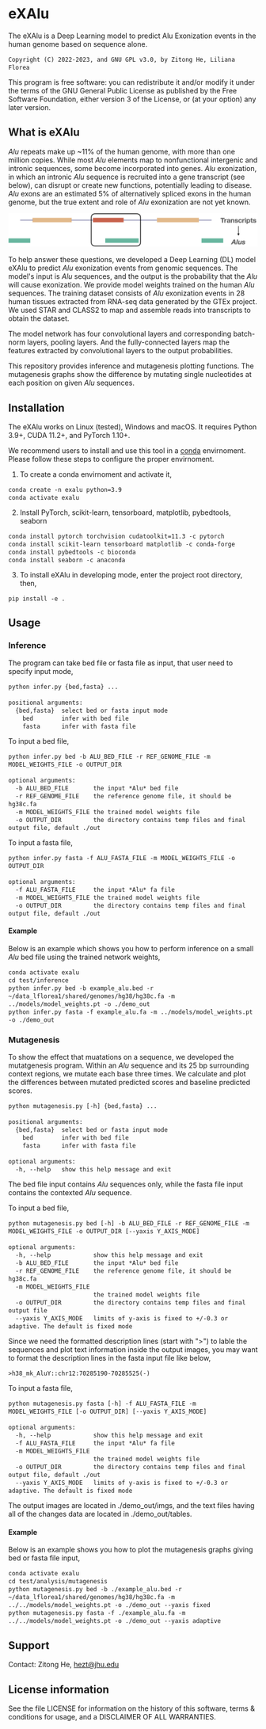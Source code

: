 # eXAlu
The eXAlu is a Deep Learning model to predict Alu Exonization events in the human genome based on sequence alone.

```
Copyright (C) 2022-2023, and GNU GPL v3.0, by Zitong He, Liliana Florea
```

This program is free software: you can redistribute it and/or modify it under the terms of the GNU General Public License as published by the Free Software Foundation, either version 3 of the License, or (at your option) any later version.

## What is eXAlu
*Alu* repeats make up ~11% of the human genome, with more than one million copies. While most *Alu* elements map to nonfunctional intergenic and intronic sequences, some become incorporated into genes. *Alu* exonization, in which an intronic *Alu* sequence is recruited into a gene transcript (see below), can disrupt or create new functions, potentially leading to disease. *Alu* exons are an estimated 5% of alternatively spliced exons in the human genome, but the true extent and role of *Alu* exonization are not yet known.

![transcript_alu](images/transcript_alu.png)

To help answer these questions, we developed a Deep Learning (DL) model eXAlu to predict *Alu* exonization events from genomic sequences. The model's input is *Alu* sequences, and the output is the probability that the *Alu* will cause exonization. We provide model weights trained on the human *Alu* sequences. The training dataset consists of *Alu* exonization events in 28 human tissues extracted from RNA-seq data generated by the GTEx project. We used STAR and CLASS2 to map and assemble reads into transcripts to obtain the dataset.

The model network has four convolutional layers and corresponding batch-norm layers, pooling layers. And the fully-connected layers map the features extracted by convolutional layers to the output probabilities.

<!-- ![model_network](images/model_network.png) -->

This repository provides inference and mutagenesis plotting functions. The mutagenesis graphs show the difference by mutating single nucleotides at each position on given *Alu* sequences.

## Installation
The eXAlu works on Linux (tested), Windows and macOS. It requires Python 3.9+, CUDA 11.2+, and PyTorch 1.10+.

We recommend users to install and use this tool in a [conda](https://www.anaconda.com/) envirnoment. Please follow these steps to configure the proper envirnoment.

1. To create a conda envirnoment and activate it,
```
conda create -n exalu python=3.9
conda activate exalu
```
2. Install PyTorch, scikit-learn, tensorboard, matplotlib, pybedtools, seaborn
```
conda install pytorch torchvision cudatoolkit=11.3 -c pytorch
conda install scikit-learn tensorboard matplotlib -c conda-forge
conda install pybedtools -c bioconda
conda install seaborn -c anaconda
```
3. To install eXAlu in developing mode, enter the project root directory, then, 
```
pip install -e .
```

## Usage

### Inference
The program can take bed file or fasta file as input, that user need to specify input mode,
```
python infer.py {bed,fasta} ...

positional arguments:
  {bed,fasta}  select bed or fasta input mode
    bed        infer with bed file
    fasta      infer with fasta file
```

To input a bed file,
```
python infer.py bed -b ALU_BED_FILE -r REF_GENOME_FILE -m MODEL_WEIGHTS_FILE -o OUTPUT_DIR

optional arguments:
  -b ALU_BED_FILE       the input *Alu* bed file
  -r REF_GENOME_FILE    the reference genome file, it should be hg38c.fa
  -m MODEL_WEIGHTS_FILE the trained model weights file
  -o OUTPUT_DIR         the directory contains temp files and final output file, default ./out
```

To input a fasta file,
```
python infer.py fasta -f ALU_FASTA_FILE -m MODEL_WEIGHTS_FILE -o OUTPUT_DIR

optional arguments:
  -f ALU_FASTA_FILE     the input *Alu* fa file
  -m MODEL_WEIGHTS_FILE the trained model weights file
  -o OUTPUT_DIR         the directory contains temp files and final output file, default ./out
```

#### Example
Below is an example which shows you how to perform inference on a small *Alu* bed file using the trained network weights,

```
conda activate exalu
cd test/inference
python infer.py bed -b example_alu.bed -r ~/data_lflorea1/shared/genomes/hg38/hg38c.fa -m ../models/model_weights.pt -o ./demo_out
python infer.py fasta -f example_alu.fa -m ../models/model_weights.pt -o ./demo_out
```

### Mutagenesis
To show the effect that muatations on a sequence, we developed the mutatgenesis program. Within an *Alu* sequence and its 25 bp surrounding context regions, we mutate each base three times. We calculate and plot the differences between mutated predicted scores and baseline predicted scores.

```
python mutagenesis.py [-h] {bed,fasta} ...

positional arguments:
  {bed,fasta}  select bed or fasta input mode
    bed        infer with bed file
    fasta      infer with fasta file

optional arguments:
  -h, --help   show this help message and exit
```
The bed file input contains *Alu* sequences only, while the fasta file input contains the contexted *Alu* sequence.

To input a bed file,
```
python mutagenesis.py bed [-h] -b ALU_BED_FILE -r REF_GENOME_FILE -m MODEL_WEIGHTS_FILE -o OUTPUT_DIR [--yaxis Y_AXIS_MODE]

optional arguments:
  -h, --help            show this help message and exit
  -b ALU_BED_FILE       the input *Alu* bed file
  -r REF_GENOME_FILE    the reference genome file, it should be hg38c.fa
  -m MODEL_WEIGHTS_FILE
                        the trained model weights file
  -o OUTPUT_DIR         the directory contains temp files and final output file
  --yaxis Y_AXIS_MODE   limits of y-axis is fixed to +/-0.3 or adaptive. The default is fixed mode
```
Since we need the formatted description lines (start with ">") to lable the sequences and plot text information inside the output images, you may want to format the description lines in the fasta input file like below,
```
>h38_mk_AluY::chr12:70285190-70285525(-)
```
To input a fasta file,
```
python mutagenesis.py fasta [-h] -f ALU_FASTA_FILE -m MODEL_WEIGHTS_FILE [-o OUTPUT_DIR] [--yaxis Y_AXIS_MODE]

optional arguments:
  -h, --help            show this help message and exit
  -f ALU_FASTA_FILE     the input *Alu* fa file
  -m MODEL_WEIGHTS_FILE
                        the trained model weights file
  -o OUTPUT_DIR         the directory contains temp files and final output file, default ./out
  --yaxis Y_AXIS_MODE   limits of y-axis is fixed to +/-0.3 or adaptive. The default is fixed mode
```

The output images are located in ./demo_out/imgs, and the text files having all of the changes data are located in ./demo_out/tables.

#### Example
Below is an example shows you how to plot the mutagenesis graphs giving bed or fasta file input,
```
conda activate exalu
cd test/analysis/mutagenesis
python mutagenesis.py bed -b ./example_alu.bed -r ~/data_lflorea1/shared/genomes/hg38/hg38c.fa -m ../../models/model_weights.pt -o ./demo_out --yaxis fixed
python mutagenesis.py fasta -f ./example_alu.fa -m ../../models/model_weights.pt -o ./demo_out --yaxis adaptive
```
## Support
Contact: Zitong He, hezt@jhu.edu

## License information
See the file LICENSE for information on the history of this software, terms & conditions for usage, and a DISCLAIMER OF ALL WARRANTIES.
